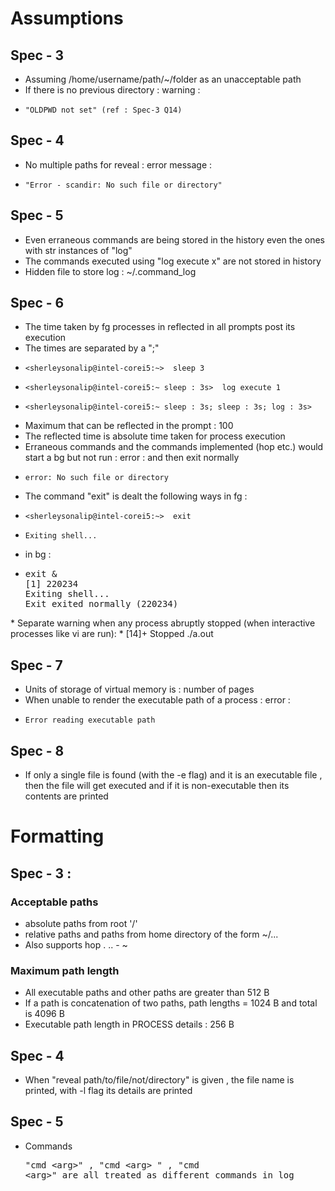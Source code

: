 # Assumptions 

## Spec - 3
* Assuming /home/username/path/~/folder as an unacceptable path
* If  there is no previous directory :  warning : 
*     "OLDPWD not set" (ref : Spec-3 Q14)

## Spec - 4
* No multiple paths for reveal : error message : 
*     "Error - scandir: No such file or directory"

## Spec - 5
* Even erraneous commands are being stored in the history even the ones with str instances of "log"
* The commands executed using "log execute x" are not stored in history
* Hidden file to store log : ~/.command_log

## Spec - 6
* The time taken by fg processes in reflected in all prompts post its execution
* The times are separated by a ";"
*     <sherleysonalip@intel-corei5:~>  sleep 3
*     <sherleysonalip@intel-corei5:~ sleep : 3s>  log execute 1
*     <sherleysonalip@intel-corei5:~ sleep : 3s; sleep : 3s; log : 3s>  
* Maximum that can be reflected in the prompt : 100
* The reflected time is absolute time taken for process execution
* Erraneous commands and the commands implemented (hop etc.) would start a bg but not run : error : and then exit normally
*     error: No such file or directory
* The command "exit" is dealt the following ways in fg :
*     <sherleysonalip@intel-corei5:~>  exit
*     Exiting shell... 
* in bg :
*   <pre>exit &
    [1] 220234
    Exiting shell...
    Exit exited normally (220234)
</pre>
* Separate warning when any process abruptly stopped (when interactive processes like vi are run):
*     [14]+  Stopped                 ./a.out  

## Spec - 7
* Units of storage of virtual memory is : number of pages 
* When unable to render the executable path of a process : error :
*     Error reading executable path

## Spec - 8
* If only a single file is found (with the -e flag) and it is an executable file , then the file will get executed and if it is non-executable then its contents are printed

# Formatting

## Spec - 3 :
 ### Acceptable paths 
 
 * absolute paths from root '/'
 * relative paths and paths from home directory of the form ~/...
 * Also supports hop . .. - ~
 
 ### Maximum path length
* All executable paths and other paths are greater than 512 B
* If a path is concatenation of two paths, path lengths = 1024 B and total is 4096 B
* Executable path length in PROCESS details : 256 B

## Spec - 4
* When "reveal path/to/file/not/directory" is given , the file name is printed, with -l flag its details are printed

## Spec - 5
* Commands <pre>"cmd \<arg>" , "cmd \<arg>   " , "cmd    \<arg>" are all treated as different commands in log</pre>


